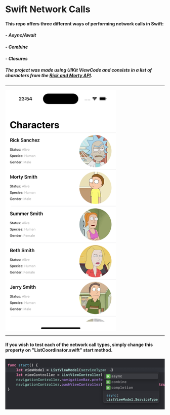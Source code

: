# Swift Network Calls

#### This repo offers three different ways of performing network calls in Swift: 
#### - *Async/Await*
#### - *Combine*
#### - *Closures*
##### The project was made using UIKit ViewCode and consists in a list of characters from the <a href="http://rickandmortyapi.com">Rick and Morty API</a>.

---

<div style="display: flex;" align="center">
  <img src="./README-images/screenshot.png" width="350" alt="Project screenshot">
</div>

---

#### If you wish to test each of the network call types, simply change this property on "ListCoordinator.swift" start method.

<div style="display: flex;" align="center">
  <img src="./README-images/serviceType.png" width="750" alt="Selecting service type">
</div>
